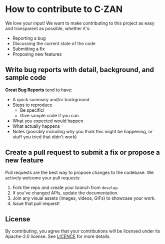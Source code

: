 # How to contribute to C·ZAN

We love your input! We want to make contributing to this project as easy and transparent as possible, whether it's:

- Reporting a bug
- Discussing the current state of the code
- Submitting a fix
- Proposing new features

## Write bug reports with detail, background, and sample code

**Great Bug Reports** tend to have:

- A quick summary and/or background
- Steps to reproduce
    - Be specific!
    - Give sample code if you can.
- What you expected would happen
- What actually happens
- Notes (possibly including why you think this might be happening, or stuff you tried that didn't work)

## Create a pull request to submit a fix or propose a new feature

Pull requests are the best way to propose changes to the codebase. We actively welcome your pull requests:

1. Fork the repo and create your branch from `develop`.
2. If you've changed APIs, update the documentation.
3. Join any visual assets (images, videos, GIFs) to showcase your work.
4. Issue that pull request!

## License

By contributing, you agree that your contributions will be licensed under its Apache-2.0 license. See [LICENCE](https://github.com/Tweener/alarmee?tab=Apache-2.0-1-ov-file#readme) for more
details.
